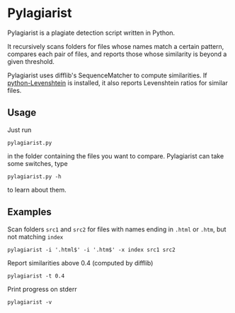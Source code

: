 Pylagiarist
===========

Pylagiarist is a plagiate detection script written in Python.

It recursively scans folders for files whose names match a certain
pattern, compares each pair of files, and reports those whose
similarity is beyond a given threshold.

Pylagiarist uses difflib's SequenceMatcher to compute similarities. If
[python-Levenshtein](https://github.com/ztane/python-Levenshtein/) is
installed, it also reports Levenshtein ratios for similar files.

Usage
-----

Just run

	pylagiarist.py

in the folder containing the files you want to compare. Pylagiarist
can take some switches, type

    pylagiarist.py -h

to learn about them.

Examples
--------

Scan folders `src1` and `src2` for files with names ending in `.html`
or `.htm`, but not matching `index`

	pylagiarist -i '.html$' -i '.htm$' -x index src1 src2

Report similarities above 0.4 (computed by difflib)

	pylagiarist -t 0.4

Print progress on stderr

	pylagiarist -v
